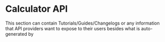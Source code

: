 # Calculator API

This section can contain Tutorials/Guides/Changelogs or any information that API providers want to expose to their users besides what is auto-generated by 

